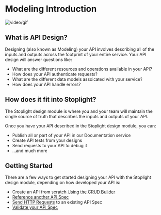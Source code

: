 # Modeling Introduction 

![video/gif]()

## What is API Design? 

Designing (also known as Modeling) your API involves describing all of the inputs and outputs across the footprint of your entire service. Your API design will answer questions like: 

- What are the different resources and operations available in your API?
- How does your API authenticate requests? 
- What are the different data models assoicated with your service? 
- How does your API handle errors? 

## How does it fit into Stoplight? 

The Stoplight design module is where you and your team will maintain the single source of truth that describes the inputs and outputs of your API. 

Once you have your API described in the Stoplight design module, you can: 

- Publish all or part of your API in our Documentation service 
- Create API tests from your designs 
- Send requests to your API to debug it 
- ...and much more 

## Getting Started 

There are a few ways to get started designing your API with the Stoplight design module, depending on how developed your API is:

- Create an API from scratch [Using the CRUD Builder]()
- [Reference another API Spec]()
- [Send HTTP Requests]() to an existing API Spec 
- [Validate your API Spec]()
